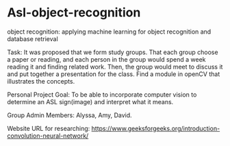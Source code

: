# Asl-object-recognition
object recognition: applying machine learning for object recognition and database retrieval

Task: It was proposed that we form study groups. That each group choose a paper or reading,  and each person in the group would spend a week reading it and finding related work. Then, the group would meet to discuss it and put together a presentation for the class. Find a module in openCV that illustrates the concepts.

Personal Project Goal: To be able to incorporate computer vision to determine an ASL sign(image) and interpret what it means.


Group Admin Members: Alyssa, Amy, David.

Website URL for researching: 
https://www.geeksforgeeks.org/introduction-convolution-neural-network/
